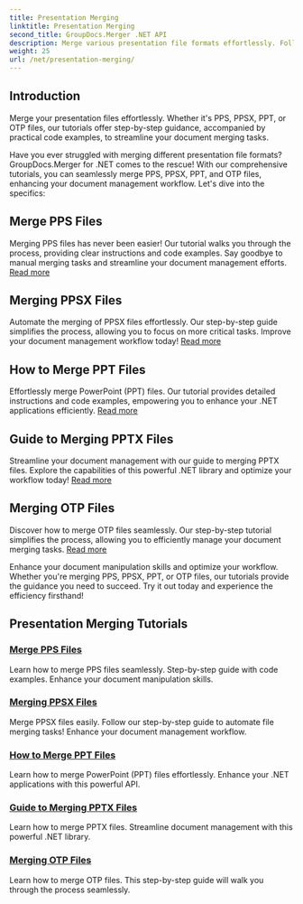 ```yaml
---
title: Presentation Merging
linktitle: Presentation Merging
second_title: GroupDocs.Merger .NET API
description: Merge various presentation file formats effortlessly. Follow our tutorials to merge PPS, PPSX, PPT, and OTP files efficiently. #GroupDocs.Merger
weight: 25
url: /net/presentation-merging/
---
```

## Introduction

Merge your presentation files effortlessly. Whether it's PPS, PPSX, PPT, or OTP files, our tutorials offer step-by-step guidance, accompanied by practical code examples, to streamline your document merging tasks.

Have you ever struggled with merging different presentation file formats? GroupDocs.Merger for .NET comes to the rescue! With our comprehensive tutorials, you can seamlessly merge PPS, PPSX, PPT, and OTP files, enhancing your document management workflow. Let's dive into the specifics:

##  Merge PPS Files

Merging PPS files has never been easier! Our tutorial walks you through the process, providing clear instructions and code examples. Say goodbye to manual merging tasks and streamline your document management efforts. [Read more](./merge-pps-files/)

##  Merging PPSX Files

Automate the merging of PPSX files effortlessly. Our step-by-step guide simplifies the process, allowing you to focus on more critical tasks. Improve your document management workflow today! [Read more](./merging-ppsx-files/)

##  How to Merge PPT Files

Effortlessly merge PowerPoint (PPT) files. Our tutorial provides detailed instructions and code examples, empowering you to enhance your .NET applications efficiently. [Read more](./how-to-merge-ppt-files/)

##  Guide to Merging PPTX Files

Streamline your document management with our guide to merging PPTX files. Explore the capabilities of this powerful .NET library and optimize your workflow today! [Read more](./guide-merging-pptx-files/)

##  Merging OTP Files

Discover how to merge OTP files seamlessly. Our step-by-step tutorial simplifies the process, allowing you to efficiently manage your document merging tasks. [Read more](./merging-otp-files/)

Enhance your document manipulation skills and optimize your workflow. Whether you're merging PPS, PPSX, PPT, or OTP files, our tutorials provide the guidance you need to succeed. Try it out today and experience the efficiency firsthand!
## Presentation Merging Tutorials
### [Merge PPS Files](./merge-pps-files/)
Learn how to merge PPS files seamlessly. Step-by-step guide with code examples. Enhance your document manipulation skills.
### [Merging PPSX Files](./merging-ppsx-files/)
Merge PPSX files easily. Follow our step-by-step guide to automate file merging tasks! Enhance your document management workflow.
### [How to Merge PPT Files](./how-to-merge-ppt-files/)
Learn how to merge PowerPoint (PPT) files effortlessly. Enhance your .NET applications with this powerful API.
### [Guide to Merging PPTX Files](./guide-merging-pptx-files/)
Learn how to merge PPTX files. Streamline document management with this powerful .NET library.
### [Merging OTP Files](./merging-otp-files/)
Learn how to merge OTP files. This step-by-step guide will walk you through the process seamlessly.